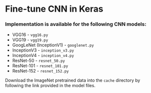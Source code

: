 # Fine-tune CNN in Keras

### Implementation is available for the following CNN models:

* VGG16 - `vgg16.py`
* VGG19 - `vgg19.py`
* GoogLeNet (InceptionV1) - `googlenet.py`
* InceptionV3 - `inception_v3.py`
* InceptionV4 - `inception_v4.py`
* ResNet-50 - `resnet_50.py`
* ResNet-101 - `resnet_101.py`
* ResNet-152 - `resnet_152.py`

Download the ImageNet pretrained data into the `cache` directory by following the link provided in the model files.
